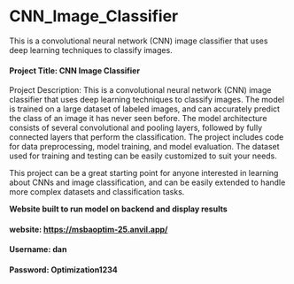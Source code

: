 # CNN_Image_Classifier
This is a convolutional neural network (CNN) image classifier that uses deep learning techniques to classify images. 

#### Project Title: CNN Image Classifier

Project Description: This is a convolutional neural network (CNN) image classifier that uses deep learning techniques to classify images. The model is trained on a large dataset of labeled images, and can accurately predict the class of an image it has never seen before. The model architecture consists of several convolutional and pooling layers, followed by fully connected layers that perform the classification. The project includes code for data preprocessing, model training, and model evaluation. The dataset used for training and testing can be easily customized to suit your needs.


This project can be a great starting point for anyone interested in learning about CNNs and image classification, and can be easily extended to handle more complex datasets and classification tasks.

**Website built to run model on backend and display results**

#### website: https://msbaoptim-25.anvil.app/

#### Username: dan 
#### Password: Optimization1234
